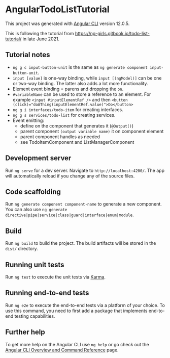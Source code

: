 # AngularTodoListTutorial

This project was generated with [Angular CLI](https://github.com/angular/angular-cli) version 12.0.5.

This is following the tutorial from https://ng-girls.gitbook.io/todo-list-tutorial/ in late June 2021.

## Tutorial notes
- `ng g c input-button-unit` is the same as `ng generate component input-button-unit`.
- `input [value]` is one-way binding, while `input [(ngModel)]` can be one or two-way binding. The latter also adds a lot more functionality.
- Element event binding = parens and dropping the `on`.
- `#variableName` can be used to store a reference to an element. For example `<input #inputElementRef />` and then `<button (click)="doAThing(inputElementRef.value)">Do</button>`
- `ng g i interfaces/todo-item` for creating interfaces.
- `ng g s services/todo-list` for creating services.
- Event emitting:
  - define on the component that generates it (`@Output()`)
  - parent component `(output variable name)` it on component element
  - parent component handles as needed
  - see TodoItemComponent and ListManagerComponent

## Development server

Run `ng serve` for a dev server. Navigate to `http://localhost:4200/`. The app will automatically reload if you change any of the source files.

## Code scaffolding

Run `ng generate component component-name` to generate a new component. You can also use `ng generate directive|pipe|service|class|guard|interface|enum|module`.

## Build

Run `ng build` to build the project. The build artifacts will be stored in the `dist/` directory.

## Running unit tests

Run `ng test` to execute the unit tests via [Karma](https://karma-runner.github.io).

## Running end-to-end tests

Run `ng e2e` to execute the end-to-end tests via a platform of your choice. To use this command, you need to first add a package that implements end-to-end testing capabilities.

## Further help

To get more help on the Angular CLI use `ng help` or go check out the [Angular CLI Overview and Command Reference](https://angular.io/cli) page.
